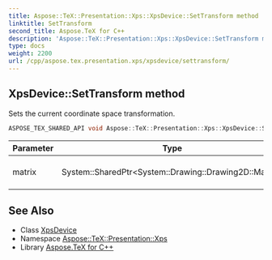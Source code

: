 ```yaml
---
title: Aspose::TeX::Presentation::Xps::XpsDevice::SetTransform method
linktitle: SetTransform
second_title: Aspose.TeX for C++
description: 'Aspose::TeX::Presentation::Xps::XpsDevice::SetTransform method. Sets the current coordinate space transformation in C++.'
type: docs
weight: 2200
url: /cpp/aspose.tex.presentation.xps/xpsdevice/settransform/
---
```

## XpsDevice::SetTransform method


Sets the current coordinate space transformation.

```cpp
ASPOSE_TEX_SHARED_API void Aspose::TeX::Presentation::Xps::XpsDevice::SetTransform(System::SharedPtr<System::Drawing::Drawing2D::Matrix> matrix) override
```


| Parameter | Type | Description |
| --- | --- | --- |
| matrix | System::SharedPtr\<System::Drawing::Drawing2D::Matrix\> | A transformation matrix. |



## See Also

* Class [XpsDevice](../)
* Namespace [Aspose::TeX::Presentation::Xps](../../)
* Library [Aspose.TeX for C++](../../../)
